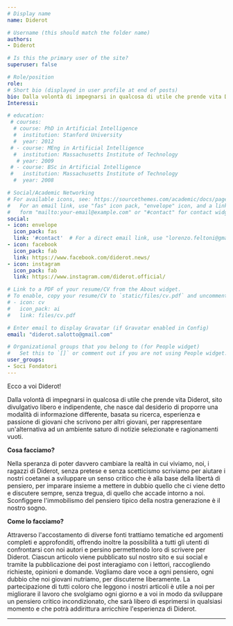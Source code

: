 ```yaml
---
# Display name
name: Diderot

# Username (this should match the folder name)
authors:
- Diderot

# Is this the primary user of the site?
superuser: false

# Role/position
role:
# Short bio (displayed in user profile at end of posts)
bio: Dalla volontà di impegnarsi in qualcosa di utile che prende vita Diderot, sito divulgativo libero e indipendente, che nasce dal desiderio di proporre una modalità di informazione differente, basata su ricerca, esperienza e passione di giovani che scrivono per altri giovani, per rappresentare un'alternativa ad un ambiente saturo di notizie selezionate e ragionamenti vuoti.
Interessi:

# education:
 # courses:
  # course: PhD in Artificial Intelligence
  #  institution: Stanford University
  #  year: 2012
 # - course: MEng in Artificial Intelligence
  #  institution: Massachusetts Institute of Technology
   # year: 2009
 # - course: BSc in Artificial Intelligence
 #   institution: Massachusetts Institute of Technology
  #  year: 2008

# Social/Academic Networking
# For available icons, see: https://sourcethemes.com/academic/docs/page-builder/#icons
#   For an email link, use "fas" icon pack, "envelope" icon, and a link in the
#   form "mailto:your-email@example.com" or "#contact" for contact widget.
social:
- icon: envelope
  icon_pack: fas
  link: '#contact'  # For a direct email link, use "lorenzo.feltoni@gmail.com".
- icon: facebook
  icon_pack: fab
  link: https://www.facebook.com/diderot.news/
- icon: instagram
  icon_pack: fab
  link: https://www.instagram.com/diderot.official/

# Link to a PDF of your resume/CV from the About widget.
# To enable, copy your resume/CV to `static/files/cv.pdf` and uncomment the lines below.
# - icon: cv
#   icon_pack: ai
#   link: files/cv.pdf

# Enter email to display Gravatar (if Gravatar enabled in Config)
email: "diderot.salotto@gmail.com"

# Organizational groups that you belong to (for People widget)
#   Set this to `[]` or comment out if you are not using People widget.
user_groups:
- Soci Fondatori
---
```


Ecco a voi Diderot!

Dalla volontà di impegnarsi in qualcosa di utile che prende vita Diderot, sito divulgativo libero e indipendente, che nasce dal desiderio di proporre una modalità di informazione differente, basata su ricerca, esperienza e passione di giovani che scrivono per altri giovani, per rappresentare un'alternativa ad un ambiente saturo di notizie selezionate e ragionamenti vuoti.

**Cosa facciamo?**

Nella speranza di poter davvero cambiare la realtà  in cui viviamo, noi, i ragazzi di Diderot, senza pretese e senza scetticismo scriviamo per aiutare i nostri coetanei a sviluppare un senso critico che è alla base della libertà  di pensiero, per imparare insieme a mettere in dubbio quello che ci viene detto e discutere sempre, senza tregua, di quello che accade intorno a noi. Sconfiggere l'immobilismo del pensiero tipico della nostra generazione è il nostro sogno.

**Come lo facciamo?**

Attraverso l'accostamento di diverse fonti trattiamo tematiche ed argomenti completi e approfonditi, offrendo inoltre la possibilità  a tutti gli utenti di confrontarsi con noi autori e persino permettendo loro di scrivere per Diderot. Ciascun articolo viene pubblicato sul nostro sito e sui social e tramite la pubblicazione dei post interagiamo con i lettori, raccogliendo richieste, opinioni e domande. Vogliamo dare voce a ogni pensiero, ogni dubbio che noi giovani nutriamo, per discuterne liberamente. La partecipazione di tutti coloro che leggono i nostri articoli è utile a noi per migliorare il lavoro che svolgiamo ogni giorno e a voi in modo da sviluppare un pensiero critico incondizionato, che sarà  libero di esprimersi in qualsiasi momento e che potrà  addirittura arricchire l'esperienza di Diderot.

---
